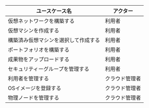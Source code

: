 | ユースケース名                             | アクター         |               
|------------------------------------------|------------------|
| 仮想ネットワークを構築する                 | 利用者            |
| 仮想マシンを作成する                        | 利用者           |
| 構築済み仮想マシンを選択して作成する         | 利用者           |
| ポートフォリオを構築する                    | 利用者           | 
| 成果物をアップロードする                    | 利用者           | 
| セキュリティーグループを管理する             | 利用者           |
| 利用者を管理する                            | クラウド管理者   | 
| OSイメージを登録する                        | クラウド管理者   | 
| 物理ノードを管理する                        | クラウド管理者   |
